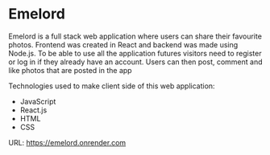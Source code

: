 # Emelord 

Emelord is a full stack web application where users can share their favourite photos. Frontend was created in React and backend was made using Node.js. To be able to use all the application futures visitors need to register or log in if they already have an account. Users can then post, comment and like photos that are posted in the app

Technologies used to make client side of this web application:
- JavaScript
- React.js
- HTML
- CSS

URL: https://emelord.onrender.com

